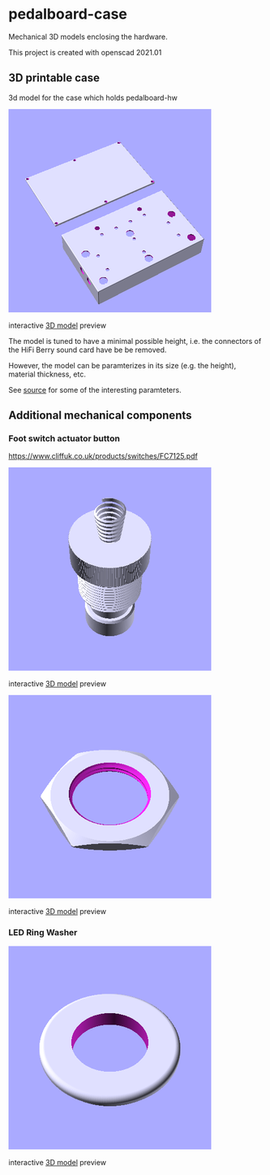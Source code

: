 # pedalboard-case

Mechanical 3D models enclosing the hardware.

This project is created with openscad 2021.01

## 3D printable case

3d model for the case which holds pedalboard-hw

![rendered](./generated/pedalboard-case.png)

interactive [3D model](./generated/pedalboard-case.stl) preview

The model is tuned to have a minimal possible height, i.e. the connectors of the HiFi Berry sound card have be 
be removed. 

However, the model can be paramterizes in its size (e.g. the height), material thickness, etc.

See [source](./parts/pedalboard-case.scad#L5-L12) for some of the interesting paramteters.


## Additional mechanical components

### Foot switch actuator button

https://www.cliffuk.co.uk/products/switches/FC7125.pdf

![rendered](./generated/actuator.png)

interactive [3D model](./generated/actuator.stl) preview

![rendered](./generated/actuator-nut.png)

interactive [3D model](./generated/actuator-nut.stl) preview

### LED Ring Washer


![rendered](./generated/led-ring-washer.png)

interactive [3D model](./generated/led-ring-washer.stl) preview
